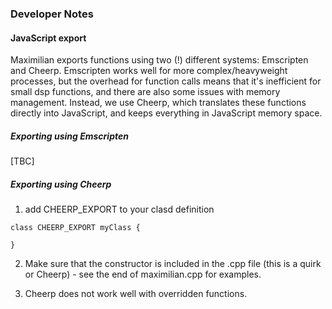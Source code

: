 ### Developer Notes

#### JavaScript export

Maximilian exports functions using two (!) different systems: Emscripten and Cheerp.  Emscripten works well for more complex/heavyweight processes, but the overhead for function calls means that it's inefficient for small dsp functions, and there are also some issues with memory management. Instead, we use Cheerp, which translates these functions directly into JavaScript, and keeps everything in JavaScript memory space.

##### Exporting using Emscripten

[TBC]

##### Exporting using Cheerp

1. add CHEERP_EXPORT to your clasd definition

```
class CHEERP_EXPORT myClass {

}
```

2. Make sure that the constructor is included in the .cpp file (this is a quirk or Cheerp) - see the end of maximilian.cpp for examples.

3. Cheerp does not work well with overridden functions.
